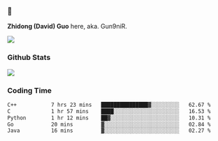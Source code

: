 ### 👋 

**Zhidong (David) Guo** here, aka. Gun9niR.

![](https://komarev.com/ghpvc/?username=Gun9niR&label=Total+Views)

### Github Stats

<img src="https://github-readme-stats.vercel.app/api?username=Gun9niR&count_private=true&show_icons=true&theme=vue-dark&hide_title=true">

### Coding Time

<!--START_SECTION:waka-->

```txt
C++           7 hrs 23 mins   ███████████████▓░░░░░░░░░   62.67 %
C             1 hr 57 mins    ████░░░░░░░░░░░░░░░░░░░░░   16.53 %
Python        1 hr 12 mins    ██▓░░░░░░░░░░░░░░░░░░░░░░   10.31 %
Go            20 mins         ▓░░░░░░░░░░░░░░░░░░░░░░░░   02.84 %
Java          16 mins         ▓░░░░░░░░░░░░░░░░░░░░░░░░   02.27 %
```

<!--END_SECTION:waka-->
